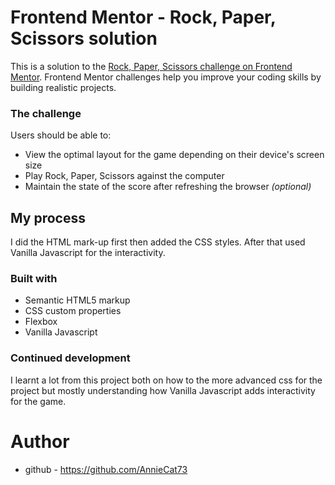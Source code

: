 # Frontend Mentor - Rock, Paper, Scissors solution

This is a solution to the [Rock, Paper, Scissors challenge on Frontend Mentor](https://www.frontendmentor.io/challenges/rock-paper-scissors-game-pTgwgvgH). Frontend Mentor challenges help you improve your coding skills by building realistic projects. 
### The challenge

Users should be able to:

- View the optimal layout for the game depending on their device's screen size
- Play Rock, Paper, Scissors against the computer
- Maintain the state of the score after refreshing the browser _(optional)_

## My process

I did the HTML mark-up first then added the CSS styles. After that used Vanilla Javascript for the interactivity. 
### Built with

- Semantic HTML5 markup
- CSS custom properties
- Flexbox
- Vanilla Javascript
### Continued development

I learnt a lot from this project both on how to the more advanced css for the project but mostly understanding how Vanilla Javascript adds interactivity for the game.
# Author

- github - https://github.com/AnnieCat73



